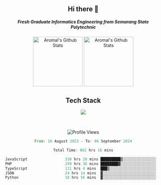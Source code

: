 <div align="center">
  <h2>Hi there 👋</h2>

  <h5>Fresh Graduate Informatics Engineering from Semarang State Polytechnic</h5>

  <img
    height="160"
    alt="Aromal's Github Stats"
    src="https://github-readme-stats.vercel.app/api?username=dafariski77&show_icons=true&theme=tokyonight&count_private=true"
  />
  <img
    alt="Aromal's Github Stats"
    height="160"
    src="https://github-readme-stats.vercel.app/api/top-langs/?username=dafariski77&layout=compact&theme=tokyonight"
  />

  <h2>Tech Stack</h2>
  <a href="https://skillicons.dev">
    <img src="https://skillicons.dev/icons?i=express,nextjs,laravel,mysql,mongodb,redis,prisma,docker,git,gcp,tailwind&perline=14" />
  </a>

  <br /><br />
  <img src="https://komarev.com/ghpvc/?username=dafariski77&abbreviated=true" alt="Profile Views">
    
  <!--START_SECTION:waka-->

```rust
From: 16 August 2023 - To: 06 September 2024

Total Time: 862 hrs 16 mins

JavaScript                 330 hrs 20 mins █████████▒░░░░░░░░░░░░░░░   37.75 %
PHP                        299 hrs 36 mins ████████▓░░░░░░░░░░░░░░░░   34.24 %
TypeScript                 111 hrs 4 mins  ███▒░░░░░░░░░░░░░░░░░░░░░   12.69 %
JSON                       24 hrs 14 mins  ▓░░░░░░░░░░░░░░░░░░░░░░░░   02.77 %
Python                     18 hrs 56 mins  ▓░░░░░░░░░░░░░░░░░░░░░░░░   02.16 %
```

<!--END_SECTION:waka-->
</div>
